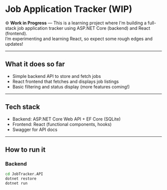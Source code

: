 # Job Application Tracker (WIP)

⚙️ **Work in Progress** — This is a learning project where I'm building a full-stack job application tracker using ASP.NET Core (backend) and React (frontend).  
I’m experimenting and learning React, so expect some rough edges and updates!

---

## What it does so far

- Simple backend API to store and fetch jobs
- React frontend that fetches and displays job listings
- Basic filtering and status display (more features coming!)

---

## Tech stack

- Backend: ASP.NET Core Web API + EF Core (SQLite)
- Frontend: React (functional components, hooks)
- Swagger for API docs

---

## How to run it

### Backend

```bash
cd JobTracker.API
dotnet restore
dotnet run
```